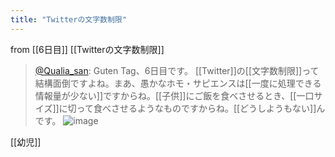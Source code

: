 ```yaml
---
title: "Twitterの文字数制限"
---
```


from [[6日目]]
[[Twitterの文字数制限]]
> [@Qualia_san](https://twitter.com/Qualia_san/status/1587639024683917312?s=20&t=IV6TNtqV3vVRO2NOQO0kxA): Guten Tag、6日目です。
> [[Twitter]]の[[文字数制限]]って結構面倒ですよね。まあ、愚かなホモ・サピエンスは[[一度に処理できる情報量が少ない]]ですからね。[[子供]]にご飯を食べさせるとき、[[一口サイズ]]に切って食べさせるようなものですからね。[[どうしようもない]]んです。
> ![image](https://pbs.twimg.com/media/FghtLiVUcAAOcQj.png)

[[幼児]]
